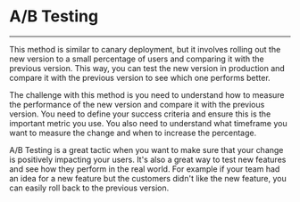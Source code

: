 # A/B Testing

---

This method is similar to canary deployment, but it involves rolling out the new version to a small percentage of users
and comparing it with the previous version. This way, you can test the new version in production and compare it with the
previous version to see which one performs better.

The challenge with this method is you need to understand how to measure the performance of the new version and compare it
with the previous version. You need to define your success criteria and ensure this is the important metric you use. You
also need to understand what timeframe you want to measure the change and when to increase the percentage.

A/B Testing is a great tactic when you want to make sure that your change is positively impacting your users. It's also
a great way to test new features and see how they perform in the real world. For example if your team had an idea for a
new feature but the customers didn't like the new feature, you can easily roll back to the previous version.